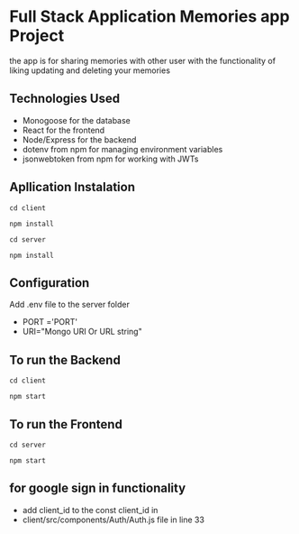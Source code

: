 # Full Stack Application Memories app Project

the app is for sharing memories with other user with the functionality of liking updating and deleting your memories

##  Technologies Used
- Monogoose for the database
- React for the frontend
- Node/Express for the backend 
- dotenv from npm for managing environment variables
- jsonwebtoken from npm for working with JWTs
## Apllication Instalation
```
cd client
```

```
npm install 
```

```
cd server
```

```
npm install 
```
## Configuration

Add .env file to the server folder 
- PORT ='PORT'
- URI="Mongo URI Or URL string"

## To run the Backend
```
cd client
```

```
npm start 
```
## To run the Frontend
```
cd server
```

```
npm start 
```

## for google sign in functionality 

- add client_id to the const client_id in 
- client/src/components/Auth/Auth.js file in line 33
